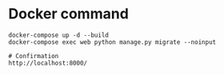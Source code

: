 # Docker command
```shell
docker-compose up -d --build
docker-compose exec web python manage.py migrate --noinput

# Confirmation
http://localhost:8000/
